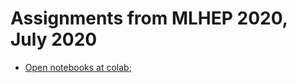 # Assignments from MLHEP 2020, July 2020

- [Open notebooks at colab](https://colab.research.google.com/github/yandexdataschool/mlhep2020-assignments);
